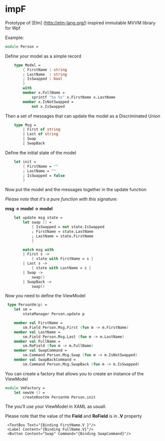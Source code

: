 # impF
Prototype of [Elm] (http://elm-lang.org/) inspired immutable MVVM library for Wpf

Example:

```fsharp
module Person = 
```

Define your model as a simple record

```fsharp
    type Model = 
        { FirstName : string
        ; LastName  : string
        ; IsSwapped : bool
        } 
        with
        member x.FullName = 
            sprintf "%s %s" x.FirstName x.LastName
        member x.IsNotSwapped = 
            not x.IsSwapped
```

Then a set of messages that can update the model as a Discriminated Union

```fsharp
    type Msg = 
        | First of string
        | Last of string
        | Swap
        | SwapBack
```
 
Define the initial state of the model

```fsharp
    let init =
        { FirstName = ""
        ; LastName = ""
        ; IsSwapped = false
        }
```

Now put the model and the messages together in the update function 

*Please note that it's a pure function with this signature:*

**msg -> model -> model**

```fsharp
    let update msg state = 
        let swap () = 
            { IsSwapped = not state.IsSwapped
            ; FirstName = state.LastName
            ; LastName = state.FirstName 
            }

        match msg with 
        | First s -> 
            { state with FirstName = s }
        | Last s -> 
            { state with LastName = s }
        | Swap -> 
            swap()
        | SwapBack -> 
            swap()
```            


Now you need to define the ViewModel

```fsharp
 type PersonVm(p) =
    let sm = 
        stateManager Person.update p

    member val FirstName = 
        sm.Field Person.Msg.First (fun m -> m.FirstName) 
    member val LastName = 
        sm.Field Person.Msg.Last (fun m -> m.LastName)
    member val FullName = 
        sm.RoField (fun m -> m.FullName)
    member val SwapCommand = 
        sm.Command Person.Msg.Swap (fun m -> m.IsNotSwapped)
    member val SwapBackCommand = 
        sm.Command Person.Msg.SwapBack (fun m -> m.IsSwapped)
```


You can create a factory that allows you to create an instance of the ViewModel

```fsharp
module VmFactory =
    let newVm () = 
        createRootVm PersonVm Person.init
```


The you'll use your ViewModel in XAML as usuall.

Please note that the value of the **Field** and **RoField** is in **.V** property

```xaml
 <TextBox Text="{Binding FirstName.V }"/>
 <Label Content="{Binding FullName.V}"/>
 <Button Content="Swap" Command="{Binding SwapCommand}"/>
```

